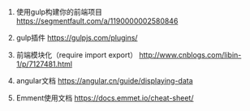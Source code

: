 1. 使用gulp构建你的前端项目
https://segmentfault.com/a/1190000002580846

2. gulp插件
https://gulpjs.com/plugins/

3. 前端模块化（require import export）
http://www.cnblogs.com/libin-1/p/7127481.html

4. angular文档
https://angular.cn/guide/displaying-data

5. Emment使用文档
https://docs.emmet.io/cheat-sheet/
